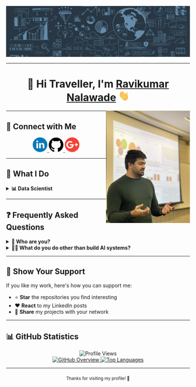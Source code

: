 <div align="center">
  <img src="https://github.com/raviknce0509/raviknce0509/blob/main/linkedin_banner_edited.png" alt="Banner" />
</div>

---

<div align="center">
  <h1>👋 Hi Traveller, I'm <a href="https://raviknce0509.github.io/">
    Ravikumar Nalawade</a> <img src="https://raw.githubusercontent.com/ABSphreak/ABSphreak/master/gifs/Hi.gif"
    width="30px" height="30px"></h1>
  
  <img align='right' src="https://github.com/raviknce0509/raviknce0509/blob/main/my_image.jpg"
    width="230" alt="Profile Picture" />
</div>

---

## 🔗 Connect with Me

<div align="center">
  <a href="https://www.linkedin.com/in/ravikumarn3015/">
    <img src="https://github.com/raviknce0509/raviknce0509/blob/main/logos/linkedin.png" width="40" alt="LinkedIn" />
  </a>
  <a href="https://github.com/raviknce0509">
    <img src="logos/github-logo.png" width="40" alt="GitHub" />
  </a>
  <a href="mailto:rnalaw2@gmail.com">
    <img src="https://github.com/raviknce0509/raviknce0509/blob/main/logos/google-plus.png" width="40" alt="Email" />
  </a>
</div>

---

## 🚀 What I Do

<details>
<summary><b>📊 Data Scientist</b></summary>

<ul>
  <li><a href="https://github.com/raviknce0509/-AdClickPredictor-Predicting-User-Clicks-on-Online-Advertisements-">
    🎯 Ad_Click_Predictor
  </a></li>
  <li>🔬 Many more projects on and off GitHub...</li>
</ul>

</details>

---

## ❓ Frequently Asked Questions

<details>
<summary><b>👨 Who are you?</b></summary>

I am a **Data Scientist** working on multiple data science projects for Corporate accounts. During my free time, I expand my knowledge by learning new Machine Learning algorithms and tools.

### 🏆 Certifications

- **Microsoft Certified**: Azure Data Scientist Associate
- **AWS Certified**: Cloud Practitioner
- **AWS Solution Architect Associate** (Pursuing)

### 💻 Technical Skills

**Programming Languages**: Python, SQL, R  
**Cloud & Tools**: AWS, Power BI, Hadoop, Spark, Git, VBA, Excel

### 💭 Favorite Quote

> *"The people who are crazy enough to think they can change the world are the ones who do."* - Steve Jobs

</details>

<details>
<summary><b>💁‍♂️ What do you do other than build AI systems?</b></summary>

<ul>
  <li>📝 I write blogs about personal learning and experiences. Visit my blog at
    <a href="https://raviknce0509.github.io/blogs">raviknce0509.github.io/blogs</a></li>
</ul>

</details>

---

## 🤩 Show Your Support

If you like my work, here's how you can support me:

- ⭐ **Star** the repositories you find interesting
- ❤️ **React** to my LinkedIn posts
- 🔗 **Share** my projects with your network

---

## 📊 GitHub Statistics

<div align="center">
  <img src="https://komarev.com/ghpvc/?username=raviknce0509&color=blueviolet&style=for-the-badge"
    alt="Profile Views" />
</div>

<div align="center">
  <a href="https://github.com/jstrieb/github-stats">
    <img src="https://raw.githubusercontent.com/raviknce0509/github-stats/master/generated/overview.svg"
      alt="GitHub Overview" />
    <img src="https://raw.githubusercontent.com/raviknce0509/github-stats/master/generated/languages.svg"
      alt="Top Languages" />
  </a>
</div>

---

<div align="center">
  <sub>Thanks for visiting my profile! 🚀</sub>
</div>
